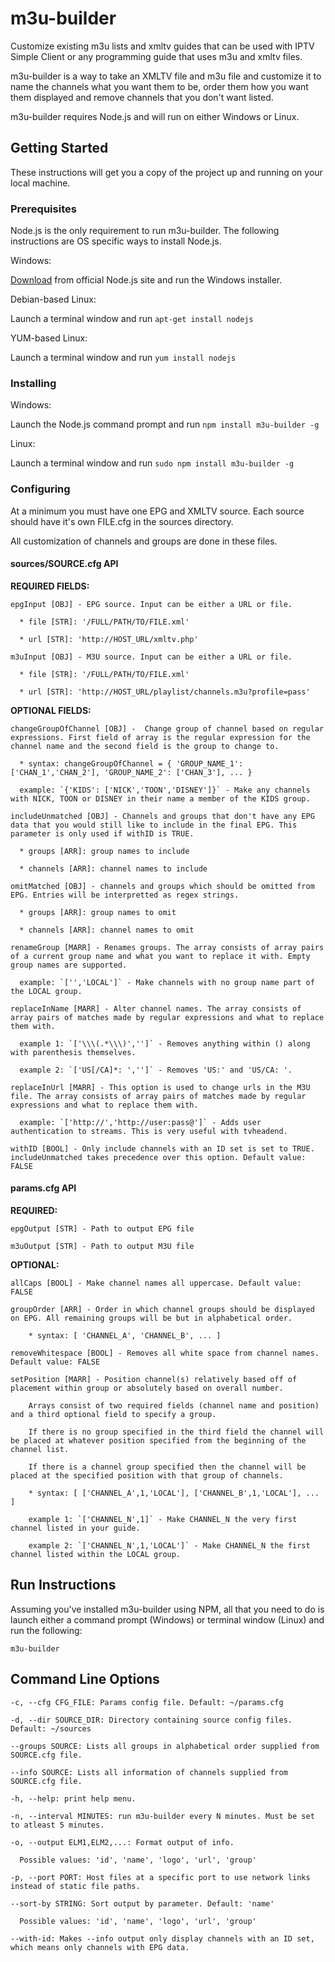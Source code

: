 # m3u-builder
Customize existing m3u lists and xmltv guides that can be used with IPTV Simple Client or any programming guide that uses m3u and xmltv files.

m3u-builder is a way to take an XMLTV file and m3u file and customize it to name the channels what you want them to be, order them how you want them displayed and remove channels that you don't want listed.

m3u-builder requires Node.js and will run on either Windows or Linux.

## Getting Started

These instructions will get you a copy of the project up and running on your local machine. 

### Prerequisites

Node.js is the only requirement to run m3u-builder. The following instructions are OS specific ways to install Node.js.

Windows:

[Download](https://nodejs.org/en/download/) from official Node.js site and run the Windows installer.

Debian-based Linux:

Launch a terminal window and run `apt-get install nodejs`

YUM-based Linux:

Launch a terminal window and run `yum install nodejs`

### Installing

Windows:

Launch the Node.js command prompt and run `npm install m3u-builder -g`

Linux:

Launch a terminal window and run `sudo npm install m3u-builder -g`

### Configuring

At a minimum you must have one EPG and XMLTV source. Each source should have it's own FILE.cfg in the sources directory.

All customization of channels and groups are done in these files.

#### sources/SOURCE.cfg API

**REQUIRED FIELDS:**
```
epgInput [OBJ] - EPG source. Input can be either a URL or file.

  * file [STR]: '/FULL/PATH/TO/FILE.xml'

  * url [STR]: 'http://HOST_URL/xmltv.php'

m3uInput [OBJ] - M3U source. Input can be either a URL or file.

  * file [STR]: '/FULL/PATH/TO/FILE.xml'

  * url [STR]: 'http://HOST_URL/playlist/channels.m3u?profile=pass'
```
**OPTIONAL FIELDS:**
```
changeGroupOfChannel [OBJ] -  Change group of channel based on regular expressions. First field of array is the regular expression for the channel name and the second field is the group to change to.

  * syntax: changeGroupOfChannel = { 'GROUP_NAME_1': ['CHAN_1','CHAN_2'], 'GROUP_NAME_2': ['CHAN_3'], ... }

  example: `{'KIDS': ['NICK','TOON','DISNEY']}` - Make any channels with NICK, TOON or DISNEY in their name a member of the KIDS group.

includeUnmatched [OBJ] - Channels and groups that don't have any EPG data that you would still like to include in the final EPG. This parameter is only used if withID is TRUE.

  * groups [ARR]: group names to include

  * channels [ARR]: channel names to include

omitMatched [OBJ] - channels and groups which should be omitted from EPG. Entries will be interpretted as regex strings.

  * groups [ARR]: group names to omit

  * channels [ARR]: channel names to omit

renameGroup [MARR] - Renames groups. The array consists of array pairs of a current group name and what you want to replace it with. Empty group names are supported.

  example: `['','LOCAL']` - Make channels with no group name part of the LOCAL group.
  
replaceInName [MARR] - Alter channel names. The array consists of array pairs of matches made by regular expressions and what to replace them with.

  example 1: `['\\\(.*\\\)','']` - Removes anything within () along with parenthesis themselves.

  example 2: `['US[/CA]*: ','']` - Removes 'US:' and 'US/CA: '.

replaceInUrl [MARR] - This option is used to change urls in the M3U file. The array consists of array pairs of matches made by regular expressions and what to replace them with.

  example: `['http://','http://user:pass@']` - Adds user authentication to streams. This is very useful with tvheadend.

withID [BOOL] - Only include channels with an ID set is set to TRUE. includeUnmatched takes precedence over this option. Default value: FALSE
```
#### params.cfg API

**REQUIRED:**
```
epgOutput [STR] - Path to output EPG file

m3uOutput [STR] - Path to output M3U file
```
**OPTIONAL:**
```
allCaps [BOOL] - Make channel names all uppercase. Default value: FALSE

groupOrder [ARR] - Order in which channel groups should be displayed on EPG. All remaining groups will be but in alphabetical order.

	* syntax: [ 'CHANNEL_A', 'CHANNEL_B', ... ]
	
removeWhitespace [BOOL] - Removes all white space from channel names. Default value: FALSE

setPosition [MARR] - Position channel(s) relatively based off of placement within group or absolutely based on overall number.

	Arrays consist of two required fields (channel name and position) and a third optional field to specify a group.

	If there is no group specified in the third field the channel will be placed at whatever position specified from the beginning of the channel list.

	If there is a channel group specified then the channel will be placed at the specified position with that group of channels.

	* syntax: [ ['CHANNEL_A',1,'LOCAL'], ['CHANNEL_B',1,'LOCAL'], ... ]

	example 1: `['CHANNEL_N',1]` - Make CHANNEL_N the very first channel listed in your guide.

	example 2: `['CHANNEL_N',1,'LOCAL']` - Make CHANNEL_N the first channel listed within the LOCAL group.
```
## Run Instructions

Assuming you've installed m3u-builder using NPM, all that you need to do is launch either a command prompt (Windows) or terminal window (Linux) and run the following:

`m3u-builder`

## Command Line Options
```
-c, --cfg CFG_FILE: Params config file. Default: ~/params.cfg

-d, --dir SOURCE_DIR: Directory containing source config files. Default: ~/sources

--groups SOURCE: Lists all groups in alphabetical order supplied from SOURCE.cfg file.

--info SOURCE: Lists all information of channels supplied from SOURCE.cfg file.

-h, --help: print help menu.

-n, --interval MINUTES: run m3u-builder every N minutes. Must be set to atleast 5 minutes.

-o, --output ELM1,ELM2,...: Format output of info.

  Possible values: 'id', 'name', 'logo', 'url', 'group'

-p, --port PORT: Host files at a specific port to use network links instead of static file paths.

--sort-by STRING: Sort output by parameter. Default: 'name'

  Possible values: 'id', 'name', 'logo', 'url', 'group'

--with-id: Makes --info output only display channels with an ID set, which means only channels with EPG data.
```
